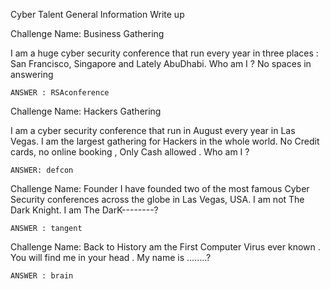 Cyber Talent General Information Write up


   Challenge Name:  Business Gathering

I am a huge cyber security conference that run every year in three places : San Francisco, Singapore and Lately AbuDhabi. Who am I ? No spaces in answering


	ANSWER : RSAconference


  Challenge Name:  Hackers Gathering


I am a cyber security conference that run in August every year in Las Vegas. I am the largest gathering for Hackers in the whole world. No Credit cards, no online booking , Only Cash allowed . Who am I ?


	ANSWER: defcon



  Challenge Name:   Founder
I have founded two of the most famous Cyber Security conferences across the globe in Las Vegas, USA. I am not The Dark Knight. I am The DarK--------?


	ANSWER : tangent


  Challenge Name:  Back to History
am the First Computer Virus ever known . You will find me in your head . My name is ……..?


    ANSWER : brain

	





